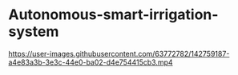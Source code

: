 # Autonomous-smart-irrigation-system



https://user-images.githubusercontent.com/63772782/142759187-a4e83a3b-3e3c-44e0-ba02-d4e754415cb3.mp4

